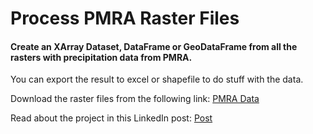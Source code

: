 # Process PMRA Raster Files

#### Create an XArray Dataset, DataFrame or GeoDataFrame from all the rasters with precipitation data from PMRA.

You can export the result to excel or shapefile to do stuff with the data.

Download the raster files from the following link:
[PMRA Data](https://drive.google.com/drive/folders/1c4OUapwH5QwLwZ-oxQV1-Q6wrQkhV7Gy)

Read about the project in this LinkedIn post:
[Post](https://www.linkedin.com/posts/juan-jos%C3%A9-gait%C3%A1n-2b42b285_actualizaci%C3%B3n-nueva-base-de-datos-de-precipitaciones-activity-7253105052960104448-PuGC?utm_source=share&utm_medium=member_desktop)